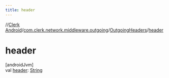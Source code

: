 ```yaml
---
title: header
---
```

//[Clerk Android](../../../index.html)/[com.clerk.network.middleware.outgoing](../index.html)/[OutgoingHeaders](index.html)/[header](header.html)



# header



[androidJvm]\
val [header](header.html): [String](https://kotlinlang.org/api/latest/jvm/stdlib/kotlin-stdlib/kotlin/-string/index.html)




